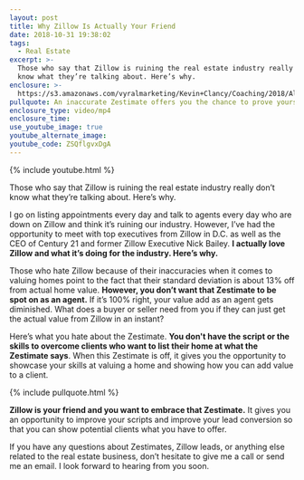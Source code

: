 ```yaml
---
layout: post
title: Why Zillow Is Actually Your Friend
date: 2018-10-31 19:38:02
tags:
  - Real Estate
excerpt: >-
  Those who say that Zillow is ruining the real estate industry really don’t
  know what they’re talking about. Here’s why.
enclosure: >-
  https://s3.amazonaws.com/vyralmarketing/Kevin+Clancy/Coaching/2018/Albany+Real+Estate+Agent-+Coaching-+Zillow+Is+Your+Friend.mp4
pullquote: An inaccurate Zestimate offers you the chance to prove yourself as an agent.
enclosure_type: video/mp4
enclosure_time:
use_youtube_image: true
youtube_alternate_image:
youtube_code: ZSQflgvxDgA
---
```


{% include youtube.html %}

Those who say that Zillow is ruining the real estate industry really don’t know what they’re talking about. Here’s why.

I go on listing appointments every day and talk to agents every day who are down on Zillow and think it’s ruining our industry. However, I’ve had the opportunity to meet with top executives from Zillow in D.C. as well as the CEO of Century 21 and former Zillow Executive Nick Bailey. **I actually love Zillow and what it’s doing for the industry. Here’s why.**

Those who hate Zillow because of their inaccuracies when it comes to valuing homes point to the fact that their standard deviation is about 13% off from actual home value. **However, you don’t want that Zestimate to be spot on as an agent.** If it’s 100% right, your value add as an agent gets diminished. What does a buyer or seller need from you if they can just get the actual value from Zillow in an instant?

Here’s what you hate about the Zestimate. **You don't have the script or the skills to overcome clients who want to list their home at what the Zestimate says**. When this Zestimate is off, it gives you the opportunity to showcase your skills at valuing a home and showing how you can add value to a client.

{% include pullquote.html %}

**Zillow is your friend and you want to embrace that Zestimate.** It gives you an opportunity to improve your scripts and improve your lead conversion so that you can show potential clients what you have to offer.

If you have any questions about Zestimates, Zillow leads, or anything else related to the real estate business, don’t hesitate to give me a call or send me an email. I look forward to hearing from you soon.